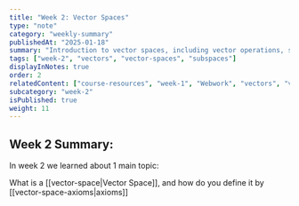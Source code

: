 ```yaml
---
title: "Week 2: Vector Spaces"
type: "note"
category: "weekly-summary"
publishedAt: "2025-01-18"
summary: "Introduction to vector spaces, including vector operations, subspaces, and linear combinations."
tags: ["week-2", "vectors", "vector-spaces", "subspaces"]
displayInNotes: true
order: 2
relatedContent: ["course-resources", "week-1", "Webwork", "vectors", "vector-space", "vector-subspaces"]
subcategory: "week-2"
isPublished: true
weight: 11
---
```

## Week 2 Summary:

In week 2 we learned about 1 main topic: 

What is a [[vector-space|Vector Space]], and how do you define it by [[vector-space-axioms|axioms]]
